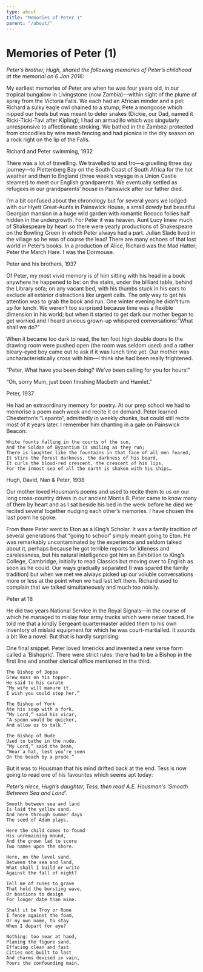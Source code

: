 ```yaml
---
type: about
title: "Memories of Peter 1"
parent: "/about/"
---
```


Memories of Peter (1)
=====================

_Peter’s brother, Hugh, shared the following memories of Peter’s childhood at
the memorial on 6 Jan 2016:_

My earliest memories of Peter are when he was four years old, in our tropical
bungalow in Livingstone (now Zambia)—within sight of the plume of spray from
the Victoria Falls. We each had an African minder and a pet: Richard a sulky
eagle owl chained to a stump; Pete a mongoose which nipped our heels but was
meant to deter snakes (Dickie, our Dad, named it Ricki-Ticki-Tavi after
Kipling); I had an armadillo which was singularly unresponsive to affectionate
stroking. We bathed in the Zambezi protected from crocodiles by wire mesh
fencing and had picnics in the dry season on a rock right on the lip of the
Falls.

Richard and Peter swimming, 1932

There was a lot of travelling. We travelled to and fro—a gruelling three day
journey—to Plettenberg Bay on the South Coast of South Africa for the hot
weather and then to England (three week’s voyage in a Union Castle steamer) to
meet our English grandparents. We eventually settled as refugees in our
grandparents’ house in Painswick after our father died.

I’m a bit confused about the chronology but for several years we lodged with
our Hyett Great-Aunts in Painswick House, a small dowdy but beautiful Georgian
mansion in a huge wild garden with romantic Rococo follies half hidden in the
undergrowth. For Peter it was heaven. Aunt Lucy knew much of Shakespeare by
heart so there were yearly productions of Shakespeare on the Bowling Green in
which Peter always had a part. Julian Slade lived in the village so he was of
course the lead! There are many echoes of that lost world in Peter’s books. In
a production of Alice, Richard was the Mad Hatter; Peter the March Hare. I was
the Dormouse.

Peter and his brothers, 1937

Of Peter, my most vivid memory is of him sitting with his head in a book
anywhere he happened to be: on the stairs, under the billiard table, behind
the Library sofa; on any vacant bed, with his thumbs stuck in his ears to
exclude all exterior distractions like urgent calls. The only way to get his
attention was to grab the book and run. One winter evening he didn’t turn up
for lunch. We weren’t too surprised because time was a flexible dimension in
his world; but when it started to get dark our mother began to get worried and
I heard anxious grown-up whispered conversations:”What shall we do?”

When it became too dark to read, the ten foot high double doors to the drawing
room were pushed open (the room was seldom used) and a rather bleary-eyed boy
came out to ask if it was lunch time yet. Our mother was uncharacteristically
cross with him—I think she had been really frightened.

“Peter, What have you been doing? We’ve been calling for you for hours!”

“Oh, sorry Mum, just been finishing Macbeth and Hamlet.”

Peter, 1937

He had an extraordinary memory for poetry. At our prep school we had to
memorise a poem each week and recite it on demand. Peter learned Chesterton’s
“Lepanto“, admittedly in weekly chunks, but could still recite most of it
years later. I remember him chanting in a gale on Painswick Beacon:

    White founts falling in the courts of the sun,
    And the Soldan of Byzantium is smiling as they run;
    There is laughter like the fountains in that face of all men feared,
    It stirs the forest darkness, the darkness of his beard,
    It curls the blood-red crescent, the crescent of his lips,
    For the inmost sea of all the earth is shaken with his ships…

Hugh, David, Nan & Peter, 1938

Our mother loved Housman’s poems and used to recite them to us on our long
cross-country drives in our ancient Morris 8. Peter came to know many of them
by heart and as I sat beside his bed in the week before he died we recited
several together nudging each other’s memories. I have chosen the last poem he
spoke.

From there Peter went to Eton as a King’s Scholar. It was a family tradition
of several generations that “going to school” simply meant going to Eton. He
was remarkably uncontaminated by the experience and seldom talked about it,
perhaps because he got terrible reports for idleness and carelessness, but his
natural intelligence got him an Exhibition to King’s College, Cambridge,
initially to read Classics but moving over to English as soon as he could. Our
ways gradually separated (I was spared the family tradition) but when we met
we always picked up our voluble conversations more or less at the point when
we had last left them. Richard used to complain that we talked simultaneously
and much too noisily.

Peter at 18

He did two years National Service in the Royal Signals—in the course of which
he managed to mislay four army trucks which were never traced. He told me that
a kindly Sergeant quartermaster added them to his own inventory of mislaid
equipment for which he was court-martialled. It sounds a bit like a novel. But
that is hardly surprising.

One final snippet. Peter loved limericks and invented a new verse form called
a ‘Bishopric’. There were strict rules: there had to be a Bishop in the first
line and another clerical office mentioned in the third.

    The Bishop of Joppa
    Grew moss on his topper.
    He said to his curate
    “My wife will manure it,
    I wish you could stop her.”

    The Bishop of York
    Ate his soup with a fork.
    “My Lord,” said his vicar,
    “A spoon would be quicker,
    And allow us to talk.”

    The Bishop of Bude
    Used to bathe in the nude.
    “My Lord,” said the Dean,
    “Wear a hat, lest you’re seen
    On the beach by a prude.”

But it was to Housman that his mind drifted back at the end. Tess is now going
to read one of his favourites which seems apt today:

_Peter’s niece, Hugh’s daughter, Tess, then read A.E. Housman‘s ‘Smooth Between
Sea and Land’._

    Smooth between sea and land
    Is laid the yellow sand,
    And here through summer days
    The seed of Adam plays.

    Here the child comes to found
    His unremaining mound,
    And the grown lad to score
    Two names upon the shore.

    Here, on the level sand,
    Between the sea and land,
    What shall I build or write
    Against the fall of night?

    Tell me of runes to grave
    That hold the bursting wave,
    Or bastions to design
    For longer date than mine.

    Shall it be Troy or Rome
    I fence against the foam,
    Or my own name, to stay
    When I depart for aye?

    Nothing: too near at hand,
    Planing the figure sand,
    Effacing clean and fast
    Cities not built to last
    And charms devised in vain,
    Pours the confounding main.

